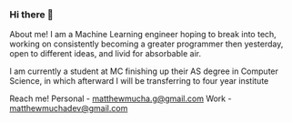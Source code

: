 ### Hi there 👋
About me!
  I am a Machine Learning engineer hoping to break into tech, working on consistently becoming a greater programmer 
  then yesterday, open to different ideas, and livid for absorbable air. 

  I am currently a student at MC finishing up their AS degree in Computer Science, in which afterward I will be transferring to four year institute 
  
Reach me!
  Personal - matthewmucha.g@gmail.com
  Work - matthewmuchadev@gmail.com


<!--
**mmuucha/mmuucha** is a ✨ _special_ ✨ repository because its `README.md` (this file) appears on your GitHub profile.

Here are some ideas to get you started:

- 🔭 I’m currently working on ...
- 🌱 I’m currently learning ...
- 👯 I’m looking to collaborate on ...
- 🤔 I’m looking for help with ...
- 💬 Ask me about ...
- 📫 How to reach me: ...
- 😄 Pronouns: ...
- ⚡ Fun fact: ...
-->
